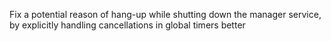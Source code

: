 Fix a potential reason of hang-up while shutting down the manager service, by explicitly handling cancellations in global timers better
